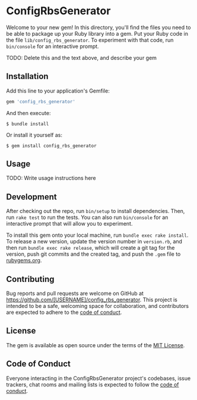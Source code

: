 # ConfigRbsGenerator

Welcome to your new gem! In this directory, you'll find the files you need to be able to package up your Ruby library into a gem. Put your Ruby code in the file `lib/config_rbs_generator`. To experiment with that code, run `bin/console` for an interactive prompt.

TODO: Delete this and the text above, and describe your gem

## Installation

Add this line to your application's Gemfile:

```ruby
gem 'config_rbs_generator'
```

And then execute:

    $ bundle install

Or install it yourself as:

    $ gem install config_rbs_generator

## Usage

TODO: Write usage instructions here

## Development

After checking out the repo, run `bin/setup` to install dependencies. Then, run `rake test` to run the tests. You can also run `bin/console` for an interactive prompt that will allow you to experiment.

To install this gem onto your local machine, run `bundle exec rake install`. To release a new version, update the version number in `version.rb`, and then run `bundle exec rake release`, which will create a git tag for the version, push git commits and the created tag, and push the `.gem` file to [rubygems.org](https://rubygems.org).

## Contributing

Bug reports and pull requests are welcome on GitHub at https://github.com/[USERNAME]/config_rbs_generator. This project is intended to be a safe, welcoming space for collaboration, and contributors are expected to adhere to the [code of conduct](https://github.com/[USERNAME]/config_rbs_generator/blob/main/CODE_OF_CONDUCT.md).

## License

The gem is available as open source under the terms of the [MIT License](https://opensource.org/licenses/MIT).

## Code of Conduct

Everyone interacting in the ConfigRbsGenerator project's codebases, issue trackers, chat rooms and mailing lists is expected to follow the [code of conduct](https://github.com/[USERNAME]/config_rbs_generator/blob/main/CODE_OF_CONDUCT.md).
